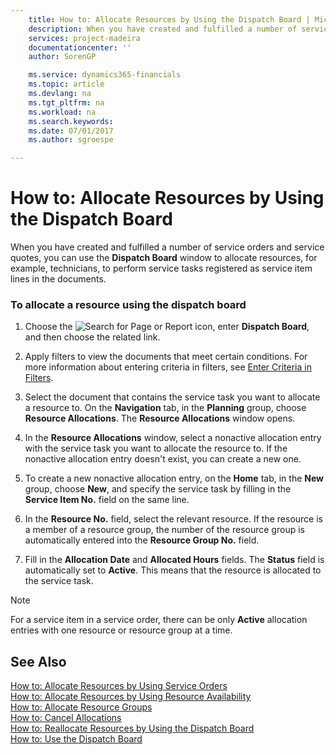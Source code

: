 ```yaml
---
    title: How to: Allocate Resources by Using the Dispatch Board | Microsoft Docs
    description: When you have created and fulfilled a number of service orders and service quotes, you can use the **Dispatch Board** window to allocate resources, for example, technicians, to perform service tasks registered as service item lines in the documents.
    services: project-madeira
    documentationcenter: ''
    author: SorenGP

    ms.service: dynamics365-financials
    ms.topic: article
    ms.devlang: na
    ms.tgt_pltfrm: na
    ms.workload: na
    ms.search.keywords:
    ms.date: 07/01/2017
    ms.author: sgroespe

---
```

# How to: Allocate Resources by Using the Dispatch Board
When you have created and fulfilled a number of service orders and service quotes, you can use the **Dispatch Board** window to allocate resources, for example, technicians, to perform service tasks registered as service item lines in the documents.  
  
### To allocate a resource using the dispatch board  
  
1.  Choose the ![Search for Page or Report](media/ui-search/search_small.png "Search for Page or Report icon") icon, enter **Dispatch Board**, and then choose the related link.  
  
2.  Apply filters to view the documents that meet certain conditions. For more information about entering criteria in filters, see [Enter Criteria in Filters](../enter-criteria-in-filters.md).  
  
3.  Select the document that contains the service task you want to allocate a resource to. On the **Navigation** tab, in the **Planning** group, choose **Resource Allocations**. The **Resource Allocations** window opens.  
  
4.  In the **Resource Allocations** window, select a nonactive allocation entry with the service task you want to allocate the resource to. If the nonactive allocation entry doesn't exist, you can create a new one.  
  
5.  To create a new nonactive allocation entry, on the **Home** tab, in the **New** group, choose **New**, and specify the service task by filling in the **Service Item No.** field on the same line.  
  
6.  In the **Resource No.** field, select the relevant resource. If the resource is a member of a resource group, the number of the resource group is automatically entered into the **Resource Group No.** field.  
  
7.  Fill in the **Allocation Date** and **Allocated Hours** fields. The **Status** field is automatically set to **Active**. This means that the resource is allocated to the service task.  
  
> [!NOTE]  
>  For a service item in a service order, there can be only **Active** allocation entries with one resource or resource group at a time.  
  
## See Also  
 [How to: Allocate Resources by Using Service Orders](../how-to-allocate-resources-by-using-service-orders.md)   
 [How to: Allocate Resources by Using Resource Availability](../how-to-allocate-resources-by-using-resource-availability.md)   
 [How to: Allocate Resource Groups](../how-to-allocate-resource-groups.md)   
 [How to: Cancel Allocations](../how-to-cancel-allocations.md)   
 [How to: Reallocate Resources by Using the Dispatch Board](../how-to-reallocate-resources-by-using-the-dispatch-board.md)   
 [How to: Use the Dispatch Board](../how-to-use-the-dispatch-board.md)